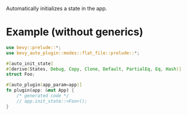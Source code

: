 Automatically initializes a state in the app.

# Example (without generics)
```rust
use bevy::prelude::*;
use bevy_auto_plugin::modes::flat_file::prelude::*;

#[auto_init_state]
#[derive(States, Debug, Copy, Clone, Default, PartialEq, Eq, Hash)]
struct Foo;

#[auto_plugin(app_param=app)]
fn plugin(app: &mut App) {
    /* generated code */
    // app.init_state::<Foo>();
}
```